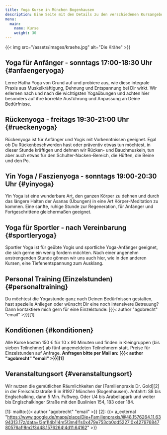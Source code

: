 ```yaml
---
title: Yoga Kurse in München Bogenhausen
description: Eine Seite mit den Details zu den verschiedenen Kursangeboten sowie aktuelle Termine
menu:
  main:
    name: Kurse
    weight: 30
---
```


{{< img src="/assets/images/kraehe.jpg" alt="Die Krähe" >}}


## Yoga für Anfänger - sonntags 17:00-18:30 Uhr {#anfaengeryoga}
Lerne Hatha Yoga von Grund auf und probiere aus, wie diese integrale Praxis aus Muskelkräftigung, Dehnung und Entspannung bei Dir wirkt. Wir erlernen nach und nach die wichtigsten Yogaübungen und achten hier besonders auf ihre korrekte Ausführung und Anpassung an Deine Bedürfnisse.  


## Rückenyoga - freitags 19:30-21:00 Uhr {#rueckenyoga}
Rückenyoga ist für Anfänger und Yogis mit Vorkenntnissen geeignet. Egal ob Du Rückenbeschwerden hast oder präventiv etwas tun möchtest, in dieser Stunde kräftigen und dehnen wir Rücken- und Bauchmuskeln, tun aber auch etwas für den Schulter-Nacken-Bereich, die Hüften, die Beine und den Po.  


## Yin Yoga / Faszienyoga - sonntags 19:00-20:30 Uhr {#yinyoga}
Yin Yoga ist eine wunderbare Art, den ganzen Körper zu dehnen und durch das längere Halten der Asanas (Übungen) in eine Art Körper-Meditation zu kommen. Eine sanfte, ruhige Stunde zur Regeneration, für Anfänger und Fortgeschrittene gleichermaßen geeignet.


## Yoga für Sportler - nach Vereinbarung {#sportleryoga}
Sportler Yoga ist für geübte Yogis und sportliche Yoga-Anfänger geeignet, die sich gerne ein wenig fordern möchten. Nach einer angenehm anstrengenden Stunde gönnen wir uns auch hier, wie in den anderen Kursen, eine Tiefenentspannung zum Ausklang.  


## Personal Training (Einzelstunden) {#personaltraining}
Du möchtest die Yogastunde ganz nach Deinen Bedürfnissen gestalten, hast spezielle Anliegen oder wünscht Dir eine noch intensivere Betreuung? Dann kontaktiere mich gern für eine Einzelstunde: [{{< author "agobrecht" "email" >}}][1]


## Konditionen {#konditionen}
Alle Kurse kosten 150 € für 10 x 90 Minuten und finden in Kleingruppen (bis sieben Teilnehmer) ab fünf angemeldeten Teilnehmern statt. Preise für Einzelstunden auf Anfrage.  **Anfragen bitte per Mail an: [{{< author "agobrecht" "email" >}}][1]**


## Veranstaltungsort {#veranstaltungsort}
Wir nutzen die gemütlichen Räumlichkeiten der [Familienpraxis Dr. Gold][2] in der Freischützstraße 9 in 81927 München (Bogenhausen). Anfahrt: S8 bis Englschalking, dann 5 Min. Fußweg. Oder U4 bis Arabellapark und weiter bis Englschalkinger Straße mit den Buslinien 154, 183 oder 184.


[1]: mailto:{{< author "agobrecht" "email" >}}
[2]: {{< a_external "https://www.google.de/maps/place/Die+Familienpraxis/@48.1576264,11.6394313,17z/data=!3m1!4b1!4m5!3m4!1s0x479e753cb0dd5227:0x42797684780576af!8m2!3d48.1576264!4d11.64162" >}}
